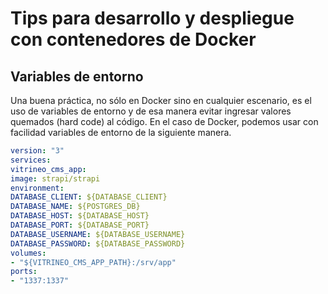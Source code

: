 # Tips para desarrollo y despliegue con contenedores de Docker

## Variables de entorno
Una buena práctica, no sólo en Docker sino en cualquier escenario, es el uso de variables de entorno y de esa manera evitar ingresar valores quemados (hard code) al código.
En el caso de Docker, podemos usar con facilidad variables de entorno de la siguiente manera.
```yaml
version: "3"
services:
vitrineo_cms_app:
image: strapi/strapi
environment:
DATABASE_CLIENT: ${DATABASE_CLIENT}
DATABASE_NAME: ${POSTGRES_DB}
DATABASE_HOST: ${DATABASE_HOST}
DATABASE_PORT: ${DATABASE_PORT}
DATABASE_USERNAME: ${DATABASE_USERNAME}
DATABASE_PASSWORD: ${DATABASE_PASSWORD}
volumes:
- "${VITRINEO_CMS_APP_PATH}:/srv/app"
ports:
- "1337:1337"
```
<!--stackedit_data:
eyJoaXN0b3J5IjpbMTgzMTA0MDA0MF19
-->